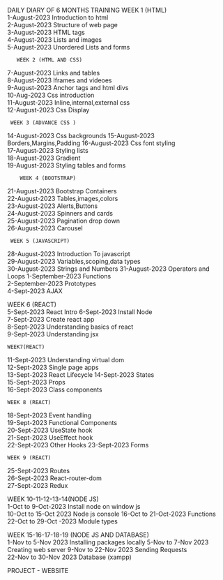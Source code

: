 DAILY DIARY OF 6 MONTHS TRAINING
       WEEK 1 (HTML)			
1-August-2023	Introduction to html		
2-August-2023	Structure of web page		
3-August-2023	HTML tags		
4-August-2023	Lists and images		
5-August-2023	Unordered Lists and forms		
			
       WEEK 2 (HTML AND CSS)			
7-August-2023	Links and tables		
8-August-2023	Iframes and videoes		
9-August-2023	Anchor tags and html divs		
10-Aug-2023	Css introduction		
11-August-2023	Inline,internal,external css		
12-August-2023	Css Display		

     WEEK 3 (ADVANCE CSS )		
14-August-2023	Css backgrounds	
15-August-2023	Borders,Margins,Padding	
16-August-2023	Css font styling	
17-August-2023	Styling lists	
18-August-2023	Gradient	
19-August-2023	Styling tables and forms	

        WEEK 4 (BOOTSTRAP)		
21-August-2023	Bootstrap Containers	
22-August-2023	Tables,images,colors	
23-August-2023	Alerts,Buttons	
24-August-2023	Spinners and cards	
25-August-2023	Pagination drop down	
26-August-2023	Carousel	

     WEEK 5 (JAVASCRIPT) 		
28-August-2023	Introduction To javascript	
29-August-2023	Variables,scoping,data types	
30-August-2023	Strings and Numbers	
31-August-2023	Operators and Loops	
1-September-2023	Functions	
2-September-2023	Prototypes	
4-Sept-2023	AJAX	

  WEEK 6 (REACT)		
5-Sept-2023	React Intro	
6-Sept-2023	Install Node	
7-Sept-2023	Create react app	
8-Sept-2023	Understanding basics of react	
9-Sept-2023	Understanding jsx	

    WEEK7(REACT)		
11-Sept-2023	Understanding virtual dom	
12-Sept-2023	Single page apps	
13-Sept-2023	React Lifecycle	
14-Sept-2023	States	
15-Sept-2023	Props	
16-Sept-2023	Class components	

    WEEK 8 (REACT)		
18-Sept-2023	Event handling	
19-Sept-2023	Functional Components	
20-Sept-2023	UseState hook	
21-Sept-2023	UseEffect hook	
22-Sept-2023	Other Hooks	
23-Sept-2023	Forms	

    WEEK 9 (REACT)		
25-Sept-2023	Routes	
26-Sept-2023	React-router-dom	
27-Sept-2023	Redux	

   WEEK 10-11-12-13-14(NODE JS)			
1-Oct to 9-Oct-2023		Install node on window js	
10-Oct to 15-Oct 2023		Node js console	
16-Oct to 21-Oct-2023		Functions	
22-Oct to 29-Oct -2023		Module types	

   WEEK 15-16-17-18-19 (NODE JS AND DATABASE)			
1-Nov to 5-Nov 2023		Installing packages locally	
5-Nov to 7-Nov 2023		Creating web server	
9-Nov  to 22-Nov 2023		Sending Requests	
22-Nov to 30-Nov 2023		Database (xampp)	

PROJECT - WEBSITE		
